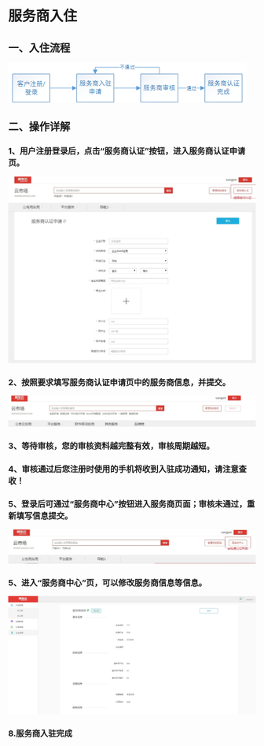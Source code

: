 # 服务商入住

## 一、入住流程

![](/articles/yycloud/4-/images/import.png)

## 二、操作详解

### 1、用户注册登录后，点击“服务商认证”按钮，进入服务商认证申请页。

![](/articles/yycloud/4-/images/ruzhu1.jpg)

### 2、按照要求填写服务商认证申请页中的服务商信息，并提交。

![](/articles/yycloud/4-/images/ruzhu2.jpg)
### 3、等待审核，您的审核资料越完整有效，审核周期越短。

### 4、审核通过后您注册时使用的手机将收到入驻成功通知，请注意查收！
### 5、登录后可通过“服务商中心”按钮进入服务商页面；审核未通过，重新填写信息提交。

![](/articles/yycloud/4-/images/ruzhu3.jpg)

### 5、进入“服务商中心”页，可以修改服务商信息等信息。

![](/articles/yycloud/4-/images/ruzhu4.jpg)

### 8.服务商入驻完成